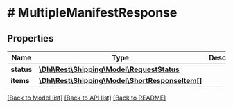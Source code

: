 # # MultipleManifestResponse

## Properties

Name | Type | Description | Notes
------------ | ------------- | ------------- | -------------
**status** | [**\Dhl\Rest\Shipping\Model\RequestStatus**](RequestStatus.md) |  | [optional]
**items** | [**\Dhl\Rest\Shipping\Model\ShortResponseItem[]**](ShortResponseItem.md) |  | [optional]

[[Back to Model list]](../../README.md#models) [[Back to API list]](../../README.md#endpoints) [[Back to README]](../../README.md)
